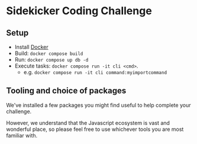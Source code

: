 # Sidekicker Coding Challenge

## Setup
* Install [Docker](https://docs.docker.com/get-started/)
* Build: `docker compose build`
* Run: `docker compose up db -d`
* Execute tasks: `docker compose run -it cli <cmd>`. 
  * e.g. `docker compose run -it cli command:myimportcommand`

## Tooling and choice of packages
We've installed a few packages you might find useful to help complete your challenge. 

However, we understand that the Javascript ecosystem is vast and wonderful place, so please feel free to use whichever tools you are most familiar with.

